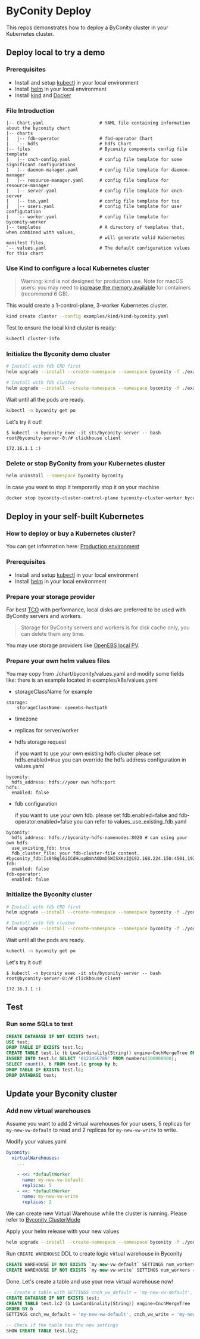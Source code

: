 # ByConity Deploy

This repos demonstrates how to deploy a ByConity cluster in your Kubernetes cluster.

## Deploy local to try a demo

### Prerequisites

- Install and setup [kubectl](https://kubernetes.io/docs/tasks/tools/install-kubectl/) in your local environment
- Install [helm](https://helm.sh/) in your local environment
- Install [kind](https://kind.sigs.k8s.io/) and [Docker](https://www.docker.com/)

### File Introduction
```-- byconity
|-- Chart.yaml                     # YAML file containing information about the byconity chart
|-- charts
|   |-- fdb-operator               # fbd-operator Chart
|   `-- hdfs                       # hdfs Chart
|-- files                          # Byconity components config file template
|   |-- cnch-config.yaml           # config file template for some significant configurations
|   |-- daemon-manager.yaml        # config file template for daemon-manager
|   |-- resource-manager.yaml      # config file template for resource-manager
|   |-- server.yaml                # config file template for cnch-server
|   |-- tso.yaml                   # config file template for tso
|   |-- users.yaml                 # config file template for user configutation
|   `-- worker.yaml                # config file template for byconity-worker
|-- templates                      # A directory of templates that, when combined with values,
                                   # will generate valid Kubernetes manifest files.
`-- values.yaml                    # The default configuration values for this chart
```


### Use Kind to configure a local Kubernetes cluster

> Warning: kind is not designed for production use.
> Note for macOS users: you may need to [increase the memory available](https://docs.docker.com/desktop/get-started/#resources) for containers (recommend 6 GB).

This would create a 1-control-plane, 3-worker Kubernetes cluster.


```bash
kind create cluster --config examples/kind/kind-byconity.yaml
```

Test to ensure the local kind cluster is ready:

```bash
kubectl cluster-info
```

### Initialize the Byconity demo cluster

```bash
# Install with fdb CRD first
helm upgrade --install --create-namespace --namespace byconity -f ./examples/kind/values-kind.yaml byconity ./chart/byconity --set fdb.enabled=false

# Install with fdb cluster
helm upgrade --install --create-namespace --namespace byconity -f ./examples/kind/values-kind.yaml byconity ./chart/byconity
```

Wait until all the pods are ready.

```bash
kubectl -n byconity get po
```

Let's try it out!

```
$ kubectl -n byconity exec -it sts/byconity-server -- bash
root@byconity-server-0:/# clickhouse client

172.16.1.1 :)
```

### Delete or stop ByConity from your Kubernetes cluster

```bash
helm uninstall --namespace byconity byconity
```

In case you want to stop it temporarily stop it on your machine

```bash
docker stop byconity-cluster-control-plane byconity-cluster-worker byconity-cluster-worker2 byconity-cluster-worker3
```

## Deploy in your self-built Kubernetes

### How to deploy or buy a Kubernetes cluster?

You can get information here: [Production environment](https://kubernetes.io/docs/setup/production-environment/)

### Prerequisites

- Install and setup [kubectl](https://kubernetes.io/docs/tasks/tools/install-kubectl/) in your local environment
- Install [helm](https://helm.sh/) in your local environment

### Prepare your storage provider

For best [TCO](https://en.wikipedia.org/wiki/Total_cost_of_ownership) with performance, local disks are preferred to be used with ByConity servers and workers.

> Storage for ByConity servers and workers is for disk cache only, you can delete them any time.

You may use storage providers like [OpenEBS local PV](https://openebs.io/docs/concepts/localpv).

### Prepare your own helm values files

You may copy from ./chart/byconity/values.yaml and modify some fields like:
there is an example located in examples/k8s/values.yaml
- storageClassName
  for example
```dash
storage:
    storageClassName: openebs-hostpath
```
- timezone
- replicas for server/worker
- hdfs storage request

  if you want to use your own existing hdfs cluster please set hdfs.enabled=true
  you can override the hdfs address configuration in values.yaml
```dash
byconity:
  hdfs_address: hdfs://your own hdfs:port
hdfs:
  enabled: false
```
- fdb configuration

  if you want to use your own fdb. please set fdb.enabled=false and fdb-operator.enabled=false
  you can refer to values_use_existing_fdb.yaml
```dash
byconity:
  hdfs_address: hdfs://byconity-hdfs-namenodes:8020 # can using your own hdfs
  use_existing_fdb: true
  fdb_cluster_file: your fdb-cluster-file content. #byconity_fdb:Is0hBgl6iICdHuspBmhAODmD5WISXKzI@192.168.224.150:4501,192.168.226.83:4501,192.168.228.152:4501
fdb:
  enabled: false
fdb-operator:
  enabled: false
```

### Initialize the Byconity cluster

```bash
# Install with fdb CRD first
helm upgrade --install --create-namespace --namespace byconity -f ./your/custom/values.yaml byconity ./chart/byconity --set fdb.enabled=false

# Install with fdb cluster
helm upgrade --install --create-namespace --namespace byconity -f ./your/custom/values.yaml byconity ./chart/byconity
```

Wait until all the pods are ready.

```bash
kubectl -n byconity get po
```

Let's try it out!

```
$ kubectl -n byconity exec -it sts/byconity-server -- bash
root@byconity-server-0:/# clickhouse client

172.16.1.1 :)
```

## Test

### Run some SQLs to test

```sql
CREATE DATABASE IF NOT EXISTS test;
USE test;
DROP TABLE IF EXISTS test.lc;
CREATE TABLE test.lc (b LowCardinality(String)) engine=CnchMergeTree ORDER BY b;
INSERT INTO test.lc SELECT '0123456789' FROM numbers(100000000);
SELECT count(), b FROM test.lc group by b;
DROP TABLE IF EXISTS test.lc;
DROP DATABASE test;
```

## Update your Byconity cluster

### Add new virtual warehouses

Assume you want to add 2 virtual warehouses for your users, 5 replicas for `my-new-vw-default` to read and 2 replicas for `my-new-vw-write` to write.

Modify your values.yaml

```yaml
byconity:
  virtualWarehouses:
    ...

    - <<: *defaultWorker
      name: my-new-vw-default
      replicas: 5
    - <<: *defaultWorker
      name: my-new-vw-write
      replicas: 2
```

We can create new Virtual Warehouse while the cluster is running. Please refer to [Byconity ClusterMode](https://byconity.github.io/docs/basic-guide/virtual-warehouse-configuration#cluster-mode)

Apply your helm release with your new values

```bash
helm upgrade --install --create-namespace --namespace byconity -f ./your/custom/values.yaml byconity ./chart/byconity
```

Run `CREATE WAREHOUSE` DDL to create logic virtual warehouse in Byconity

```sql
CREATE WAREHOUSE IF NOT EXISTS `my-new-vw-default` SETTINGS num_workers = 0, type = 'Read';
CREATE WAREHOUSE IF NOT EXISTS `my-new-vw-write` SETTINGS num_workers = 0, type = 'Write';
```

Done. Let's create a table and use your new virtual warehouse now!

```sql
-- Create a table with SETTINGS cnch_vw_default = 'my-new-vw-default', cnch_vw_write = 'my-new-vw-write'
CREATE DATABASE IF NOT EXISTS test;
CREATE TABLE test.lc2 (b LowCardinality(String)) engine=CnchMergeTree
ORDER BY b
SETTINGS cnch_vw_default = 'my-new-vw-default', cnch_vw_write = 'my-new-vw-write';

-- Check if the table has the new settings
SHOW CREATE TABLE test.lc2;
```
